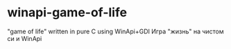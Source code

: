 # winapi-game-of-life
"game of life" written in pure C using WinApi+GDI
Игра "жизнь" на чистом си и WinApi
